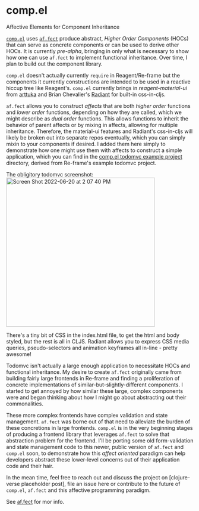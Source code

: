 # comp.el
Affective Elements for Component Inheritance

[`comp.el`](https://github.com/johnmn3/comp.el) uses [`af.fect`](https://github.com/johnmn3/af.fect) produce abstract, _Higher Order Components_ (HOCs) that can serve as concrete components or can be used to derive other HOCs. It is currently _pre-alpha_, bringing in only what is necessary to show how one can use `af.fect` to implement functional inheritance. Over time, I plan to build out the component library.

`comp.el` doesn't actually currently `require` in Reagent/Re-frame but the components it currently constructions are intended to be used in a reactive hiccup tree like Reagent's. `comp.el` currently brings in _reagent-material-ui_ from [arttuka](https://github.com/arttuka/reagent-material-ui/blob/master/example/src/example/core.cljs) and Brian Chevalier's [Radiant](https://github.com/BrianChevalier/radiant) for built-in css-in-cljs.

`af.fect` allows you to construct _affects_ that are both _higher order_ functions and _lower order_ functions, depending on how they are called, which we might describe as _dual order_ functions. This allows functions to inherit the behavior of parent affects or by mixing in affects, allowing for multiple inheritance. Therefore, the material-ui features and Radiant's css-in-cljs will likely be broken out into separate repos eventually, which you can simply mixin to your components if desired. I added them here simply to demonstrate how one might use them with affects to construct a simple application, which you can find in the [comp.el todomvc example project](https://github.com/johnmn3/comp.el/tree/main/ex) directory, derived from Re-frame's example todomvc project.

The obligitory todomvc screenshot: <img width="400" alt="Screen Shot 2022-06-20 at 2 07 40 PM" src="https://user-images.githubusercontent.com/127271/174676451-fff0dfa6-6479-4763-b3f4-285c37286830.png">

There's a tiny bit of CSS in the index.html file, to get the html and body styled, but the rest is all in CLJS. Radiant allows you to express CSS media queries, pseudo-selectors and animation keyframes all in-line - pretty awesome!

Todomvc isn't actually a large enough application to necessitate HOCs and functional inheritance. My desire to create `af.fect` originally came from building fairly large frontends in Re-frame and finding a proliferation of concrete implementations of similar-but-slightly-different components. I started to get annoyed by how similar these large, complex components were and began thinking about how I might go about abstracting out their commonalities.

These more complex frontends have complex validation and state management. `af.fect` was borne out of that need to alleviate the burden of these concretions in large frontends. `comp.el` is in the very beginning stages of producing a frontend library that leverages `af.fect` to solve that abstraction problem for the frontend. I'll be porting some old form-validation and state management code to this newer, public version of `af.fect` and `comp.el` soon, to demonstrate how this _affect oriented_ paradigm can help developers abstract these lower-level concerns out of their application code and their hair.

In the mean time, feel free to reach out and discuss the project on [clojure-verse placeholder post], file an issue here or contribute to the future of `comp.el`, `af.fect` and this affective programming paradigm.

See [af.fect](https://github.com/johnmn3/af.fect) for mor info.

